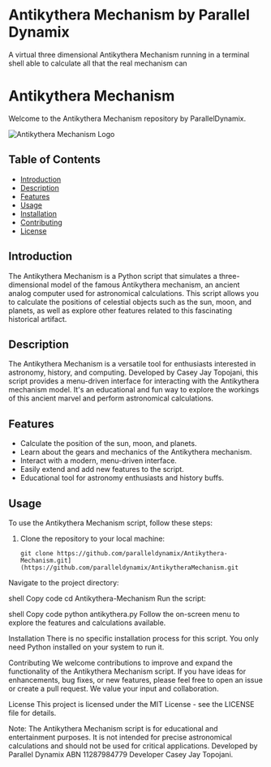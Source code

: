 # Antikythera Mechanism by Parallel Dynamix
A virtual three dimensional Antikythera Mechanism running in a terminal shell able to calculate all that the real mechanism can

# Antikythera Mechanism

Welcome to the Antikythera Mechanism repository by ParallelDynamix.

![Antikythera Mechanism Logo](antikythera_logo.png)

## Table of Contents
- [Introduction](#introduction)
- [Description](#description)
- [Features](#features)
- [Usage](#usage)
- [Installation](#installation)
- [Contributing](#contributing)
- [License](#license)

## Introduction

The Antikythera Mechanism is a Python script that simulates a three-dimensional model of the famous Antikythera mechanism, an ancient analog computer used for astronomical calculations. This script allows you to calculate the positions of celestial objects such as the sun, moon, and planets, as well as explore other features related to this fascinating historical artifact.

## Description

The Antikythera Mechanism is a versatile tool for enthusiasts interested in astronomy, history, and computing. Developed by Casey Jay Topojani, this script provides a menu-driven interface for interacting with the Antikythera mechanism model. It's an educational and fun way to explore the workings of this ancient marvel and perform astronomical calculations.

## Features

- Calculate the position of the sun, moon, and planets.
- Learn about the gears and mechanics of the Antikythera mechanism.
- Interact with a modern, menu-driven interface.
- Easily extend and add new features to the script.
- Educational tool for astronomy enthusiasts and history buffs.

## Usage

To use the Antikythera Mechanism script, follow these steps:

1. Clone the repository to your local machine:

   ```shell
   git clone https://github.com/paralleldynamix/Antikythera-Mechanism.git](https://github.com/paralleldynamix/AntikytheraMechanism.git
Navigate to the project directory:

shell
Copy code
cd Antikythera-Mechanism
Run the script:

shell
Copy code
python antikythera.py
Follow the on-screen menu to explore the features and calculations available.

Installation
There is no specific installation process for this script. You only need Python installed on your system to run it.

Contributing
We welcome contributions to improve and expand the functionality of the Antikythera Mechanism script. If you have ideas for enhancements, bug fixes, or new features, please feel free to open an issue or create a pull request. We value your input and collaboration.

License
This project is licensed under the MIT License - see the LICENSE file for details.

Note: The Antikythera Mechanism script is for educational and entertainment purposes. It is not intended for precise astronomical calculations and should not be used for critical applications. Developed by Parallel Dynamix ABN 11287984779 Developer Casey Jay Topojani.
